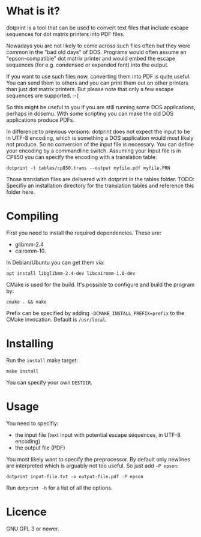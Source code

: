 # What is it?
dotprint is a tool that can be used to convert text files that include escape sequences for dot matrix printers into PDF files.

Nowadays you are not likely to come across such files often but they were common in the "bad old days" of DOS. Programs would often assume an "epson-compatible" dot matrix printer and would embed the escape sequences (for e.g. condensed or expanded font) into the output.

If you want to use such files now, converting them into PDF is quite useful. You can send them to others and you can print them out on other printers than just dot matrix printers. But please note that only a few escape sequences are supported. :-(

So this might be useful to you if you are still running some DOS applications, perhaps in dosemu. With some scripting you can make the old DOS applications produce PDFs.

In difference to previous versions: dotprint does not expect the input to be in UTF-8 encoding, which is something a DOS application would most likely *not* produce.
So no conversion of the input file is necessary.
You can define your encoding by a commandline switch.
Assuming your Input file is in CP850 you can specify the encoding with a translation table:
```
dotprint -t tables/cp850.trans --output myfile.pdf myfile.PRN
```
Those translation files are delivered with dotprint in the tables folder.
TODO: Specifiy an installation directory for the translation tables and reference this folder here.

# Compiling

First you need to install the required dependencies. These are:

* glibmm-2.4
* cairomm-10.

In Debian/Ubuntu you can get them via:

    apt install libglibmm-2.4-dev libcairomm-1.0-dev

CMake is used for the build. It's possible to configure and build the program by:

    cmake . && make

Prefix can be specified by adding `-DCMAKE_INSTALL_PREFIX=prefix` to the CMake invocation. Default is `/usr/local`.

# Installing
Run the `install` make target:

    make install

You can specify your own `DESTDIR`.

# Usage

You need to specifiy:

* the input file (text input with potential escape sequences, in UTF-8 encoding)
* the output file (PDF)

You most likely want to specify the preprocessor. By default only newlines are interpreted which is arguably not too useful. So just add `-P epson`:

    dotprint input-file.txt -o output-file.pdf -P epson

Run `dotprint -h` for a list of all the options.

# Licence

GNU GPL 3 or newer.
